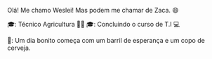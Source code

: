 Olá! Me chamo Weslei! Mas podem me chamar de Zaca. 😄

   🎓: Técnico Agricultura 🌾🚜
   🎓: Concluindo o curso de T.I 💻

🍺: Um dia bonito começa com um barril de esperança e um copo de cerveja.  

